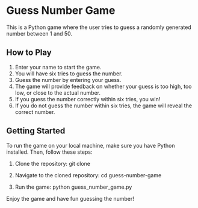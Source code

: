 # Guess Number Game

This is a Python game where the user tries to guess a randomly generated number between 1 and 50.

## How to Play

1. Enter your name to start the game.
2. You will have six tries to guess the number.
3. Guess the number by entering your guess.
4. The game will provide feedback on whether your guess is too high, too low, or close to the actual number.
5. If you guess the number correctly within six tries, you win!
6. If you do not guess the number within six tries, the game will reveal the correct number.

## Getting Started

To run the game on your local machine, make sure you have Python installed. Then, follow these steps:

1. Clone the repository:
git clone <repository URL>


2. Navigate to the cloned repository:
cd guess-number-game


3. Run the game:
python guess_number_game.py


Enjoy the game and have fun guessing the number!
